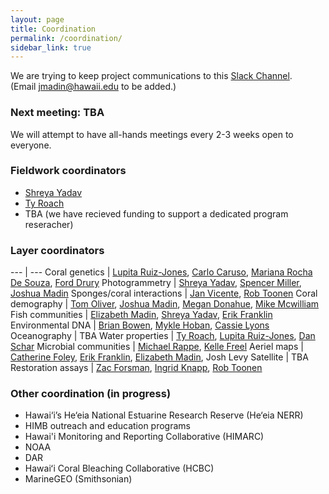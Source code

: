 ```yaml
---
layout: page
title: Coordination
permalink: /coordination/
sidebar_link: true
---
```


We are trying to keep project communications to this [Slack Channel](https://himbworkspace.slack.com).  
(Email <jmadin@hawaii.edu> to be added.)

### Next meeting: TBA

We will attempt to have all-hands meetings every 2-3 weeks open to everyone.

### Fieldwork coordinators

- [Shreya Yadav](mailto:shreyay@hawaii.edu)
- [Ty Roach](mailto:smokinroachjr@gmail.com)
- TBA (we have recieved funding to support a dedicated program reseracher)

### Layer coordinators 

--- | ---
Coral genetics | [Lupita Ruiz-Jones](mailto:lupita.ruiz.jones@gmail.com), [Carlo Caruso](mailto:carusoc@hawaii.edu), [Mariana Rocha De Souza](mailto:mrds@hawaii.edu), [Ford Drury](mailto:druryc@hawaii.edu)
Photogrammetry | [Shreya Yadav](mailto:shreyay@hawaii.edu), [Spencer Miller](mailto:smiller11@my.hpu.edu), [Joshua Madin](mailto:jmadin@hawaii.edu)
Sponges/coral interactions | [Jan Vicente](mailto:vicentejan@gmail.com), [Rob Toonen](mailto:toonen@hawaii.edu)
Coral demography | [Tom Oliver](mailto:thomas.oliver@noaa.gov), [Joshua Madin](mailto:jmadin@hawaii.edu), [Megan Donahue](mailto:donahuem@hawaii.edu), [Mike Mcwilliam](mailto:mikemcwilliam23@aol.co.uk)
Fish communities | [Elizabeth Madin](mailto:emadin@hawaii.edu), [Shreya Yadav](mailto:shreyay@hawaii.edu), [Erik Franklin](mailto:erik.franklin@hawaii.edu)
Environmental DNA | [Brian Bowen](mailto:bbowen@hawaii.edu), [Mykle Hoban](mailto:mhoban@hawaii.edu), [Cassie Lyons](mailto:cklyons@gmail.com)
Oceanography | TBA
Water properties | [Ty Roach](mailto:smokinroachjr@gmail.com), [Lupita Ruiz-Jones](mailto:lupita.ruiz.jones@gmail.com), [Dan Schar](mailto:schar@hawaii.edu)
Microbial communities | [Michael Rappe](mailto:rappe@hawaii.edu), [Kelle Freel](mailto:kfreel@hawaii.edu)
Aeriel maps | [Catherine Foley](mailto:foleyc@hawaii.edu), [Erik Franklin](mailto:erik.franklin@hawaii.edu), [Elizabeth Madin](mailto:emadin@hawaii.edu), Josh Levy
Satellite | TBA
Restoration assays | [Zac Forsman](mailto:zac@hawaii.edu), [Ingrid Knapp](mailto:ingrid.knapp16@gmail.com), [Rob Toonen](mailto:toonen@hawaii.edu)

### Other coordination (in progress)

- Hawai‘i’s He‘eia National Estuarine Research Reserve (He‘eia NERR)
- HIMB outreach and education programs
- Hawai'i Monitoring and Reporting Collaborative (HIMARC)
- NOAA
- DAR
- Hawaiʻi Coral Bleaching Collaborative (HCBC)
- MarineGEO (Smithsonian)
